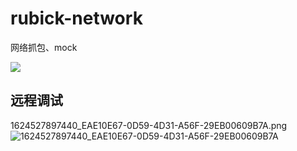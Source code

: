 # rubick-network
网络抓包、mock

![](https://p9-juejin.byteimg.com/tos-cn-i-k3u1fbpfcp/db6cbbdffc054fdab374e63635779110~tplv-k3u1fbpfcp-watermark.image)

## 远程调试
1624527897440_EAE10E67-0D59-4D31-A56F-29EB00609B7A.png![1624527897440_EAE10E67-0D59-4D31-A56F-29EB00609B7A](https://user-images.githubusercontent.com/21073039/123243341-822dc800-d515-11eb-9db4-76de924f4ea5.png)

